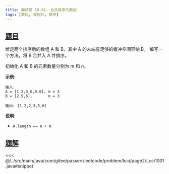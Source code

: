 ```yaml
---
title: 面试题 10.01. 合并排序的数组
tags: [数组, 双指针, 排序]
---
```



## [题目](https://leetcode.cn/problems/sorted-merge-lcci/)
给定两个排序后的数组 A 和 B，其中 A 的末端有足够的缓冲空间容纳 B。 编写一个方法，将 B 合并入 A 并排序。

初始化 A 和 B 的元素数量分别为 *m* 和 *n*。

**示例:**

```
输入:
A = [1,2,3,0,0,0], m = 3
B = [2,5,6],       n = 3

输出: [1,2,2,3,5,6]
```

**说明:**

* `A.length == n + m`


## [题解](https://github.com/PasseRR/JavaLeetCode/blob/master/src/main/java/com/gitee/passerr/leetcode/problem/lcci/page2/Lcci1001.java)

<<< @/../src/main/java/com/gitee/passerr/leetcode/problem/lcci/page2/Lcci1001.java#snippet
